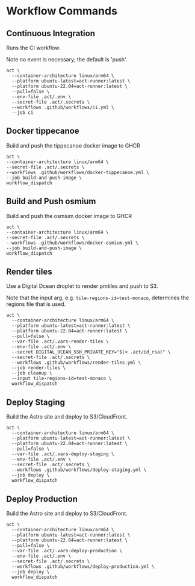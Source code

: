 # Workflow Commands

## Continuous Integration

Runs the CI workflow.

Note no event is necessary; the default is 'push'.

```
act \
  --container-architecture linux/arm64 \
  --platform ubuntu-latest=act-runner:latest \
  --platform ubuntu-22.04=act-runner:latest \
  --pull=false \
  --env-file .act/.env \
  --secret-file .act/.secrets \
  --workflows .github/workflows/ci.yml \
  --job ci
```

## Docker tippecanoe

Build and push the tippecanoe docker image to GHCR

```
act \
--container-architecture linux/arm64 \
--secret-file .act/.secrets \
--workflows .github/workflows/docker-tippecanoe.yml \
--job build-and-push-image \
workflow_dispatch
```

## Build and Push osmium

Build and push the osmium docker image to GHCR

```
act \
--container-architecture linux/arm64 \
--secret-file .act/.secrets \
--workflows .github/workflows/docker-osmium.yml \
--job build-and-push-image \
workflow_dispatch
```

## Render tiles

Use a Digital Dcean droplet to render pmtiles and push to S3.

Note that the input arg, e.g. `tile-regions-id=test-monaco`, determines the regions file that is used.

```
act \
  --container-architecture linux/arm64 \
  --platform ubuntu-latest=act-runner:latest \
  --platform ubuntu-22.04=act-runner:latest \
  --pull=false \
  --var-file .act/.vars-render-tiles \
  --env-file .act/.env \
  --secret DIGITAL_OCEAN_SSH_PRIVATE_KEY="$(< .act/id_rsa)" \
  --secret-file .act/.secrets \
  --workflows .github/workflows/render-tiles.yml \
  --job render-tiles \
  --job cleanup \
  --input tile-regions-id=test-monaco \
  workflow_dispatch
```

## Deploy Staging

Build the Astro site and deploy to S3/CloudFront.

```
act \
  --container-architecture linux/arm64 \
  --platform ubuntu-latest=act-runner:latest \
  --platform ubuntu-22.04=act-runner:latest \
  --pull=false \
  --var-file .act/.vars-deploy-staging \
  --env-file .act/.env \
  --secret-file .act/.secrets \
  --workflows .github/workflows/deploy-staging.yml \
  --job deploy \
  workflow_dispatch
```

## Deploy Production

Build the Astro site and deploy to S3/CloudFront.

```
act \
  --container-architecture linux/arm64 \
  --platform ubuntu-latest=act-runner:latest \
  --platform ubuntu-22.04=act-runner:latest \
  --pull=false \
  --var-file .act/.vars-deploy-production \
  --env-file .act/.env \
  --secret-file .act/.secrets \
  --workflows .github/workflows/deploy-production.yml \
  --job deploy \
  workflow_dispatch
```
